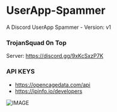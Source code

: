 # UserApp-Spammer
A Discord UserApp Spammer -
Version: v1
### TrojanSquad 0n Top
Server: https://discord.gg/9xKcSxzP7K

### API KEYS
- https://opencagedata.com/api
- https://ipinfo.io/developers

![IMAGE](https://media.discordapp.net/attachments/1328137902785302608/1353731975353204746/image-3.png?ex=67e2b8a6&is=67e16726&hm=098ec06bb6a6468cfa984a7ecba39a5e312dd17a7043561e01fa517e13571415&=&format=webp&quality=lossless)
